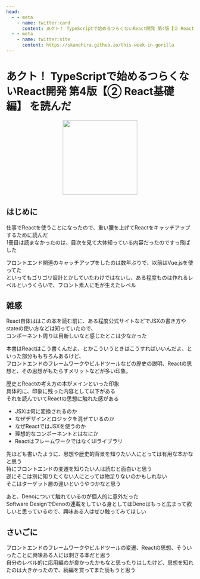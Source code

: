 ```yaml
---
head:
  - - meta
    - name: twitter:card
      content: あクト！ TypeScriptで始めるつらくないReact開発 第4版【② React基礎編】 を読んだ
  - - meta
    - name: twitter:site
      content: https://skanehira.github.io/this-week-in-gorilla
---
```


# あクト！ TypeScriptで始めるつらくないReact開発 第4版【② React基礎編】 を読んだ

<a href="https://oukayuka.booth.pm/items/2368019" target="_blank">
  <div align="center">
    <img src="https://booth.pximg.net/a6bb6149-3c80-4a32-af82-d43ef5505047/i/2368019/c9f43e45-c909-4424-a625-c8c4e9b25130.png" width=200>
  </div>
</a>

## はじめに
仕事でReactを使うことになったので、重い腰を上げてReactをキャッチアップするために読んだ  
1冊目は読まなかったのは、目次を見て大体知っている内容だったのですっ飛ばした  

フロントエンド関連のキャッチアップをしたのは数年ぶりで、以前はVue.jsを使ってた  
といってもゴリゴリ設計とかしていたわけではないし、ある程度ものは作れるレベルというくらいで、フロント素人に毛が生えたレベル  

## 雑感
React自体ははこの本を読む前に、ある程度公式サイトなどでJSXの書き方やstateの使い方などは知っていたので、  
コンポーネント周りは目新しいなと感じたとこは少なかった

本書はReactはこう書くんだよ、とかこういうときはこうすればいいんだよ、といった部分ももちろんあるけど、  
フロントエンドのフレームワークやビルドツールなどの歴史の説明、Reactの思想と、その思想がもたらすメリットなどが多い印象。

歴史とReactの考え方の本がメインといった印象  
具体的に、印象に残った内容として以下がある  
それを読んでいてReactの思想に触れた感がある  

- JSXは何に変換されるのか
- なぜデザインとロジックを混ぜているのか
- なぜReactではJSXを使うのか
- 理想的なコンポーネントとはなにか
- ReactはフレームワークではなくUIライブラリ

先ほども書いたように、思想や歴史的背景を知りたい人にとっては有用な本かなと思う  
特にフロントエンドの変遷を知りたい人は読むと面白いと思う  
逆にそこは別に知りたくない人にとっては物足りないのかもしれない  
そこはターゲット層の違いというやつかなと思う  

あと、Denoについて触れているのが個人的に意外だった  
Software DesignでDenoの連載をしている身としてはDenoはもっと広まって欲しいと思っているので、興味ある人はぜひ触ってみてほしい  

## さいごに
フロントエンドのフレームワークやビルドツールの変遷、Reactの思想、そういったことに興味ある人には刺さる本だと思う  
自分のレベル的に応用編のが良かったかもなと思ったりはしたけど、思想を知れたのは大きかったので、続編を買ってまた読もうと思う  
